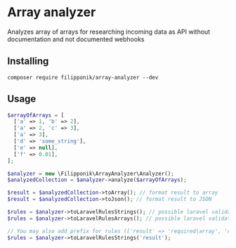 # Array analyzer

Analyzes array of arrays for researching incoming data as API without documentation and not documented webhooks

## Installing

```shell
composer require filipponik/array-analyzer --dev
```

## Usage

```php
$arrayOfArrays = [
  ['a' => 1, 'b' => 2],
  ['a' => 2, 'c' => 3],
  ['a' => 3],
  ['d' => 'some_string'],
  ['e' => null],
  ['f' => 0.01],
];

$analyzer = new \Filipponik\ArrayAnalyzer\Analyzer();
$analyzedCollection = $analyzer->analyze($arrayOfArrays);

$result = $analyzedCollection->toArray(); // format result to array
$result = $analyzedCollection->toJson(); // format result to JSON

$rules = $analyzer->toLaravelRulesStrings(); // possible laravel validation rules in format 'required|string'
$rules = $analyzer->toLaravelRulesArrays(); // possible laravel validation rules in format ['required', 'string']

// You may also add prefix for rules (['result' => 'required|array', 'result.*.id' => 'required|integer'])
$rules = $analyzer->toLaravelRulesStrings('result');
```
